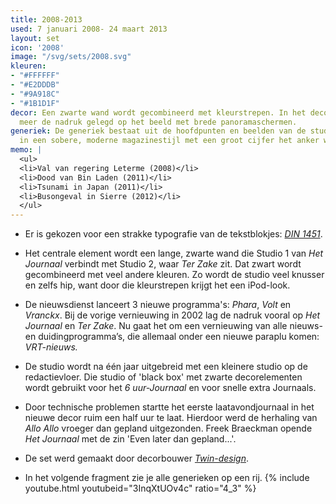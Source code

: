 ```yaml
---
title: 2008-2013
used: 7 januari 2008- 24 maart 2013
layout: set
icon: '2008'
image: "/svg/sets/2008.svg"
kleuren:
- "#FFFFFF"
- "#E2DDDB"
- "#9A918C"
- "#1B1D1F"
decor: Een zwarte wand wordt gecombineerd met kleurstrepen. In het decor wordt veel
  meer de nadruk gelegd op het beeld met brede panoramaschermen.
generiek: De generiek bestaat uit de hoofdpunten en beelden van de studio waarbij
  in een sobere, moderne magazinestijl met een groot cijfer het anker wordt aangekondigd.
memo: |
  <ul>
  <li>Val van regering Leterme (2008)</li>
  <li>Dood van Bin Laden (2011)</li>
  <li>Tsunami in Japan (2011)</li>
  <li>Busongeval in Sierre (2012)</li>
  </ul>
---
```


* Er is gekozen voor een strakke typografie van de tekstblokjes: <a href="https://nl.wikipedia.org/wiki/DIN_1451" target="_blank"><em>DIN 1451</em></a>.

* Het centrale element wordt een lange, zwarte wand die Studio 1 van <cite>Het Journaal</cite> verbindt met Studio 2, waar <cite>Ter Zake</cite> zit. Dat zwart wordt gecombineerd met  veel andere kleuren. Zo wordt de studio veel knusser en zelfs hip, want door die kleurstrepen krijgt het een iPod-look.

* De nieuwsdienst lanceert 3 nieuwe programma's: <cite>Phara</cite>, <cite>Volt</cite> en <cite>Vranckx</cite>. Bij de vorige vernieuwing in 2002 lag de nadruk vooral op <cite>Het Journaal</cite> en <cite>Ter Zake</cite>. Nu gaat het om een vernieuwing van alle nieuws- en duidingprogramma’s, die allemaal onder een nieuwe paraplu komen: <cite>VRT-nieuws<cite>.

* De studio wordt na één jaar uitgebreid met een kleinere studio op de redactievloer. Die studio of 'black box' met zwarte decorelementen wordt gebruikt voor het <cite>6 uur-Journaal</cite> en voor snelle extra Journaals.

* Door technische problemen startte het eerste laatavondjournaal in het nieuwe decor ruim een half uur te laat. Hierdoor werd de herhaling van <cite>Allo Allo</cite> vroeger dan gepland uitgezonden. Freek Braeckman opende <cite>Het Journaal</cite> met de zin 'Even later dan gepland...'.

* De set werd gemaakt door decorbouwer <a href="http://www.twin-design.be/nl/portfolio/"><em>Twin-design</em></a>.

* In het volgende fragment zie je alle generieken op een rij. {% include youtube.html youtubeid="3InqXtUOv4c" ratio="4_3" %}
